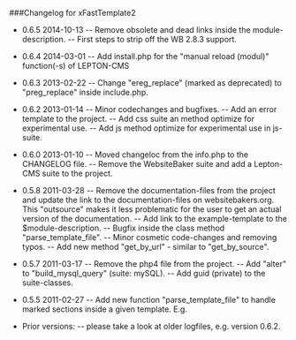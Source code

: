 ###Changelog for xFastTemplate2
+ 0.6.5	2014-10-13
-- Remove obsolete and dead links inside the module-description.
-- First steps to strip off the WB 2.8.3 support.

- 0.6.4	2014-03-01
-- Add install.php for the "manual reload (modul)" function(-s) of LEPTON-CMS

- 0.6.3	2013-02-22
-- Change "ereg_replace" (marked as deprecated) to "preg_replace" inside include.php.

- 0.6.2	2013-01-14
-- Minor codechanges and bugfixes.
-- Add an error template to the project.
-- Add css suite an method optimize for experimental use.
-- Add js method optimize for experimental use in js-suite.

- 0.6.0	2013-01-10
-- Moved changeloc from the info.php to the CHANGELOG file.
-- Remove the WebsiteBaker suite and add a Lepton-CMS suite to the project.

- 0.5.8	2011-03-28
-- Remove the documentation-files from the project and update the link to the
	documentation-files on websitebakers.org. This "outsource" makes it less
	problematic for the user to get an actual version of the documentation.
-- Add link to the example-template to the $module-description.
-- Bugfix inside the class method "parse_template_file".
-- Minor cosmetic code-changes and removing typos.
-- Add new method "get_by_url" - similar to "get_by_source".

- 0.5.7	2011-03-17
-- Remove the php4 file from the project.
-- Add "alter" to "build_mysql_query" (suite: mySQL).
-- Add guid (private) to the suite-classes.

- 0.5.5	2011-02-27
-- Add new function "parse_template_file" to handle marked sections inside
	a given template. E.g. <!-- BEGIN keyname:any --> <!-- END keyname:any -->
	
- Prior versions:
-- please take a look at older logfiles, e.g. version 0.6.2.